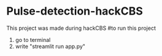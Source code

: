 # Pulse-detection-hackCBS
This project was made during hackCBS
#to run this project
1. go to terminal
1. write "streamlit run app.py"
